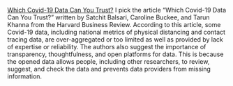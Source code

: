 [Which Covid-19 Data Can You Trust?](https://hbr.org/2020/05/which-covid-19-data-can-you-trust) 
I pick the article “Which Covid-19 Data Can You Trust?” written by Satchit Balsari, Caroline Buckee, and Tarun Khanna from the Harvard Business Review. According to this article, some Covid-19 data, including national metrics of physical distancing and contact tracing data, are over-aggregated or too limited as well as provided by lack of expertise or reliability. The authors also suggest the importance of transparency, thoughtfulness, and open platforms for data. This is because the opened data allows people, including other researchers, to review, suggest, and check the data and prevents data providers from missing information. 
